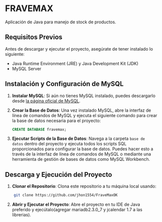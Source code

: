 # FRAVEMAX

Aplicación de Java para manejo de stock de productos. 

## Requisitos Previos

Antes de descargar y ejecutar el proyecto, asegúrate de tener instalado lo siguiente:

- Java Runtime Environment (JRE) y Java Development Kit (JDK)
- MySQL Server

## Instalación y Configuración de MySQL

1. **Instalar MySQL**: Si aún no tienes MySQL instalado, puedes descargarlo desde [la página oficial de MySQL](https://dev.mysql.com/downloads/mysql/).

2. **Crear la Base de Datos**: Una vez instalado MySQL, abre la interfaz de línea de comandos de MySQL y ejecuta el siguiente comando para crear la base de datos necesaria para el proyecto:

   ```sql
   CREATE DATABASE fravemax;
   ```
3. **Ejecutar Scripts de la Base de Datos**: Navega a la carpeta `base de datos` dentro del proyecto y ejecuta todos los scripts SQL proporcionados para configurar la base de datos. Puedes hacer esto a través de la interfaz de línea de comandos de MySQL o mediante una herramienta de gestión de bases de datos como MySQL Workbench.

## Descarga y Ejecución del Proyecto

1. **Clonar el Repositorio**: Clona este repositorio a tu máquina local usando:
```bash
    git clone https://github.com/jhon1554/FraveMaxOK
```

2. **Abrir y Ejecutar el Proyecto**: Abre el proyecto en tu IDE de Java preferido y ejecútalo(agregar mariadb2.3.0_7 y jcalendar 1.7 a las librerias).

